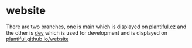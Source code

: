 # website

There are two branches, one is [main](https://github.com/plantiful/website/tree/main) which is displayed on [plantiful.cz](https://plantiful.cz) and the other is [dev](https://github.com/plantiful/website/tree/dev) which is used for development and is displayed on [plantiful.github.io/website](https://plantiful.github.io/website/)

